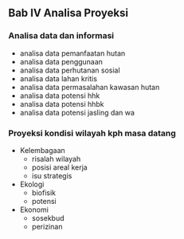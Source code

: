 ## Bab IV Analisa Proyeksi
### Analisa data dan informasi
- analisa data pemanfaatan hutan
- analisa data penggunaan
- analisa data perhutanan sosial
- analisa data lahan kritis
- analisa data permasalahan kawasan hutan
- analisa data potensi hhk
- analisa data potensi hhbk
- analisa data potensi jasling dan wa
### Proyeksi kondisi wilayah kph masa datang
- Kelembagaan
	- risalah wilayah
	- posisi areal kerja
	- isu strategis
- Ekologi
	- biofisik
	- potensi
- Ekonomi
	- sosekbud
	- perizinan